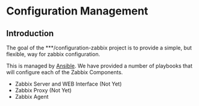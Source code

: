 # Configuration Management

## Introduction
The goal of the ***/configuration-zabbix project is to provide a simple, but flexible, way for zabbix configuration.

This is managed by [Ansible](http://ansible.com/).
We have provided a number of playbooks that will configure each of the Zabbix Components.

* Zabbix Server and WEB Interface (Not Yet)
* Zabbix Proxy (Not Yet)
* Zabbix Agent
